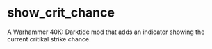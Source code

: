 # show_crit_chance
 A Warhammer 40K: Darktide mod that adds an indicator showing the current critikal strike chance.
